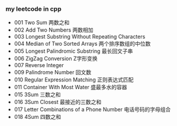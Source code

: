 ### my leetcode in cpp

* 001 Two Sum 两数之和
* 002 Add Two Numbers 两数相加
* 003 Longest Substring Without Repeating Characters
* 004 Median of Two Sorted Arrays 两个排序数组的中位数
* 005 Longest Palindromic Substring 最长回文子串
* 006 ZigZag Conversion Z字形变换
* 007 Reverse Integer
* 009 Palindrome Number 回文数
* 010 Regular Expression Matching 正则表达式匹配
* 011 Container With Most Water 盛最多水的容器
* 015 3Sum 三数之和
* 016 3Sum Closest 最接近的三数之和
* 017 Letter Combinations of a Phone Number 电话号码的字母组合
* 018 4Sum 四数之和
